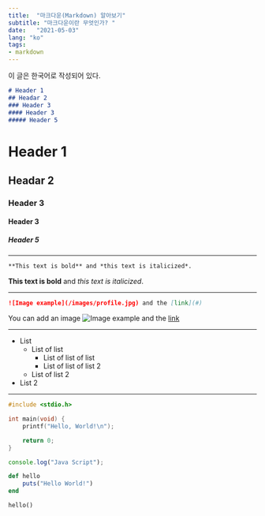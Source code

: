 ```yaml
---
title:  "마크다운(Markdown) 알아보기"
subtitle: "마크다운이란 무엇인가? "
date:   "2021-05-03"
lang: "ko"
tags:
- markdown
---
```


이 글은 한국어로 작성되어 있다.

```md
# Header 1
## Headar 2
### Header 3
#### Header 3
##### Header 5
```

# Header 1
## Headar 2
### Header 3
#### Header 3
##### Header 5

---

```md
**This text is bold** and *this text is italicized*.
```

**This text is bold** and *this text is italicized*.

---

```md
![Image example](/images/profile.jpg) and the [link](#)
```
You can add an image
![Image example](/images/profile.jpg) and the [link](#)

---

- List
  - List of list
    - List of list of list
    -  List of list of list 2
  - List of list 2
- List 2

---

```cpp
#include <stdio.h>

int main(void) {
    printf("Hello, World!\n");

    return 0;
}
```

```js
console.log("Java Script");
```

```ruby
def hello
    puts("Hello World!")
end

hello()
```